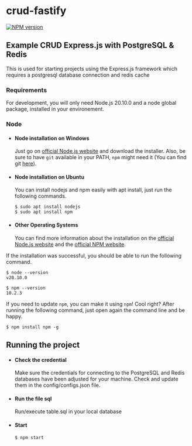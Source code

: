 # crud-fastify
[![NPM
version](https://badgen.net/npm/v/express)](https://npmjs.org/package/express)

Example CRUD Express.js with PostgreSQL &amp; Redis
---

This is used for starting projects using the Express.js framework which requires a postgresql database connection and redis cache
### Requirements

For development, you will only need Node.js 20.10.0 and a node global package, installed in your environement.

### Node
- #### Node installation on Windows

  Just go on [official Node.js website](https://nodejs.org/) and download the installer.
Also, be sure to have `git` available in your PATH, `npm` might need it (You can find git [here](https://git-scm.com/)).

- #### Node installation on Ubuntu

  You can install nodejs and npm easily with apt install, just run the following commands.

      $ sudo apt install nodejs
      $ sudo apt install npm

- #### Other Operating Systems
  You can find more information about the installation on the [official Node.js website](https://nodejs.org/) and the [official NPM website](https://npmjs.org/).

If the installation was successful, you should be able to run the following command.

    $ node --version
    v20.10.0

    $ npm --version
    10.2.3

If you need to update `npm`, you can make it using `npm`! Cool right? After running the following command, just open again the command line and be happy.

    $ npm install npm -g

## Running the project
- #### Check the credential
  Make sure the credentials for connecting to the PostgreSQL and Redis databases have been adjusted for your machine. Check and update them in the config/configs.json file.
  
- #### Run the file sql
  Run/execute table.sql in your local database
  
- #### Start

      $ npm start
